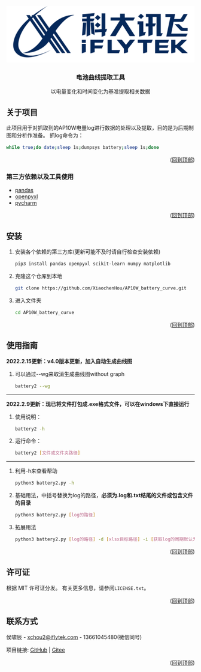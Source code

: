 <div id="top"></div>


<!-- PROJECT LOGO -->
<br />
<div align="center">
  <a href="https://www.iflytek.com/index.html">
    <img src="images/logo.png" alt="Logo">
  </a>

  <h3 align="center">电池曲线提取工具</h3>

  <p align="center">
    以电量变化和时间变化为基准提取相关数据
  </p>
</div>


## 关于项目
此项目用于对抓取到的AP10W电量log进行数据的处理以及提取，目的是为后期制图和分析作准备。
抓log命令为：
   ```sh
   while true;do date;sleep 1s;dumpsys battery;sleep 1s;done
   ```

<p align="right">(<a href="#top">回到顶部</a>)</p>



### 第三方依赖以及工具使用

* [pandas](https://pandas.pydata.org/)
* [openpyxl](https://openpyxl.readthedocs.io/en/stable/)
* [pycharm](https://www.jetbrains.com/pycharm/)

<p align="right">(<a href="#top">回到顶部</a>)</p>

## 安装

1. 安装各个依赖的第三方库(更新可能不及时请自行检查安装依赖)
    ```sh
   pip3 install pandas openpyxl scikit-learn numpy matplotlib
   ```
2. 克隆这个仓库到本地
   ```sh
   git clone https://github.com/XiaochenHou/AP10W_battery_curve.git
   ```
3. 进入文件夹
   ```sh
   cd AP10W_battery_curve
   ```
<p align="right">(<a href="#top">回到顶部</a>)</p>


## 使用指南
**2022.2.15更新：v4.0版本更新，加入自动生成曲线图**
<br >
1. 可以通过--wg来取消生成曲线图without graph
   ```sh
   battery2 --wg
   ```

---
**2022.2.9更新：现已将文件打包成.exe格式文件，可以在windows下直接运行**
<br >
1. 使用说明：
   ```sh
   battery2 -h
   ```
2. 运行命令：
   ```sh
   battery2 [文件或文件夹路径]
   ```

---

1. 利用-h来查看帮助
   ```sh
   python3 battery2.py -h
   ```
2. 基础用法，中括号替换为log的路径，**必须为.log和.txt结尾的文件或包含文件的目录**
   ```sh
   python3 battery2.py [log的路径]
   ```
3. 拓展用法
   ```sh
   python3 battery2.py [log的路径] -d [xlsx目标路径] -i [获取log的周期默认为2] --wg [withoutgraph不生成图片])
   ```  
<p align="right">(<a href="#top">回到顶部</a>)</p>

## 许可证

根据 MIT 许可证分发。 有关更多信息，请参阅`LICENSE.txt`。

<p align="right">(<a href="#top">回到顶部</a>)</p>

## 联系方式

侯啸辰 - xchou2@iflytek.com - 13661045480(微信同号)

项目链接: [GitHub](https://github.com/XiaochenHou/AP10W_battery_curve) |
[Gitee](https://gitee.com/xiaochenhou/AP10W_battery_curve)

<p align="right">(<a href="#top">回到顶部</a>)</p>
